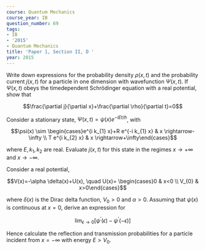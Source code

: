 ```yaml
---
course: Quantum Mechanics
course_year: IB
question_number: 69
tags:
- IB
- '2015'
- Quantum Mechanics
title: 'Paper 1, Section II, D '
year: 2015
---
```




Write down expressions for the probability density $\rho(x, t)$ and the probability current $j(x, t)$ for a particle in one dimension with wavefunction $\Psi(x, t)$. If $\Psi(x, t)$ obeys the timedependent Schrödinger equation with a real potential, show that

$$\frac{\partial j}{\partial x}+\frac{\partial \rho}{\partial t}=0$$

Consider a stationary state, $\Psi(x, t)=\psi(x) e^{-i E t / \hbar}$, with

$$\psi(x) \sim \begin{cases}e^{i k_{1} x}+R e^{-i k_{1} x} & x \rightarrow-\infty \\ T e^{i k_{2} x} & x \rightarrow+\infty\end{cases}$$

where $E, k_{1}, k_{2}$ are real. Evaluate $j(x, t)$ for this state in the regimes $x \rightarrow+\infty$ and $x \rightarrow-\infty$.

Consider a real potential,

$$V(x)=-\alpha \delta(x)+U(x), \quad U(x)= \begin{cases}0 & x<0 \\ V_{0} & x>0\end{cases}$$

where $\delta(x)$ is the Dirac delta function, $V_{0}>0$ and $\alpha>0$. Assuming that $\psi(x)$ is continuous at $x=0$, derive an expression for

$$\lim _{\epsilon \rightarrow 0}\left[\psi^{\prime}(\epsilon)-\psi^{\prime}(-\epsilon)\right]$$

Hence calculate the reflection and transmission probabilities for a particle incident from $x=-\infty$ with energy $E>V_{0} .$